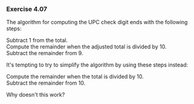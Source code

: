 ### Exercise 4.07
The algorithm for computing the UPC check digit ends with the following steps:

Subtract 1 from the total.  
Compute the remainder when the adjusted total is divided by 10.  
Subtract the remainder from 9.  

It's tempting to try to simplify the algorithm by using these steps instead:

Compute the remainder when the total is divided by 10.  
Subtract the remainder from 10.

Why doesn't this work?
